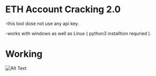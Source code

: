 # ETH Account Cracking 2.0
-this tool dose not use any api key.

-works with windows as well as Linux ( python3 installtion requried ).

# Working
![Alt Text](https://freeimage.host/i/ezgifcom-gif-maker.XfE9aa)
